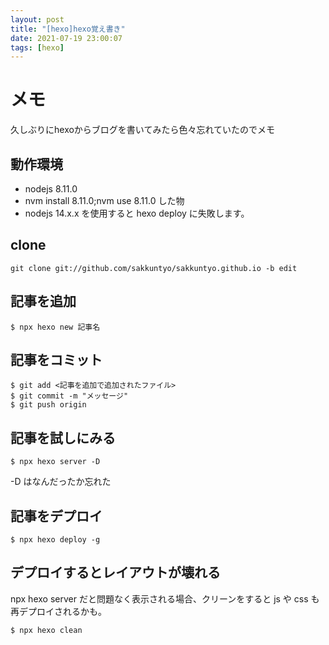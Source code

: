 ```yaml
---
layout: post
title: "[hexo]hexo覚え書き"
date: 2021-07-19 23:00:07
tags: [hexo]
---
```


# メモ
久しぶりにhexoからブログを書いてみたら色々忘れていたのでメモ

## 動作環境
- nodejs 8.11.0
- nvm install 8.11.0;nvm use 8.11.0 した物
- nodejs 14.x.x を使用すると hexo deploy に失敗します。 

## clone
```
git clone git://github.com/sakkuntyo/sakkuntyo.github.io -b edit
```

## 記事を追加
```
$ npx hexo new 記事名
```

## 記事をコミット
```
$ git add <記事を追加で追加されたファイル>
$ git commit -m "メッセージ"
$ git push origin
```

## 記事を試しにみる
```
$ npx hexo server -D
```

-D はなんだったか忘れた

## 記事をデプロイ
```
$ npx hexo deploy -g
```

## デプロイするとレイアウトが壊れる
npx hexo server だと問題なく表示される場合、クリーンをすると js や css も再デプロイされるかも。

```
$ npx hexo clean
```
